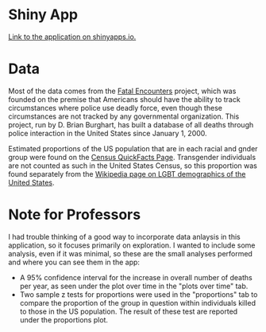 # Shiny App

[Link to the application on shinyapps.io.](https://jennalandy.shinyapps.io/fatal_encounters/?_ga=2.23629690.1903753223.1597242578-1026825113.1597242578)

# Data

Most of the data comes from the [Fatal Encounters](https://fatalencounters.org/) project, which was founded on the premise that Americans should have the ability to track circumstances where police use deadly force, even though these circumstances are not tracked by any governmental organization. This project, run by D. Brian Burghart, has built a database of all deaths through police interaction in the United States since January 1, 2000.

Estimated proportions of the US population that are in each racial and gnder group were found on the [Census QuickFacts Page](https://www.census.gov/quickfacts/fact/table/US/IPE120218). Transgender individuals are not counted as such in the United States Census, so this proportion was found separately from the [Wikipedia page on LGBT demographics of the United States](https://en.wikipedia.org/wiki/LGBT_demographics_of_the_United_States#:~:text=A%20different%20survey%20in%202016,adult%20population%20identifying%20as%20LGBT.).

# Note for Professors

I had trouble thinking of a good way to incorporate data anlaysis in this application, so it focuses primarily on exploration. I wanted to include some analysis, even if it was minimal, so these are the small analyses performed and where you can see them in the app:

- A 95% confidence interval for the increase in overall number of deaths per year, as seen under the plot over time in the "plots over time" tab.
- Two sample z tests for proportions were used in the "proportions" tab to compare the proportion of the group in question within individuals killed to those in the US population. The result of these test are reported under the proportions plot.
